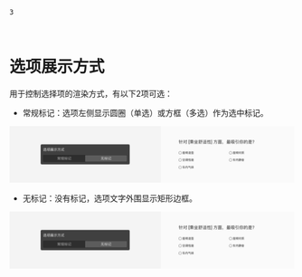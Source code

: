 ```index
3
```
```tag

```
```summary

```
# 选项展示方式
用于控制选择项的渲染方式，有以下2项可选：

+ 常规标记：选项左侧显示圆圈（单选）或方框（多选）作为选中标记。
  
<img src='../../assets/snapshots/node-setting/adjust-layout/display-type/normal.png'>

+ 无标记：没有标记，选项文字外围显示矩形边框。

<img src='../../assets/snapshots/node-setting/adjust-layout/display-type/normal.png'>